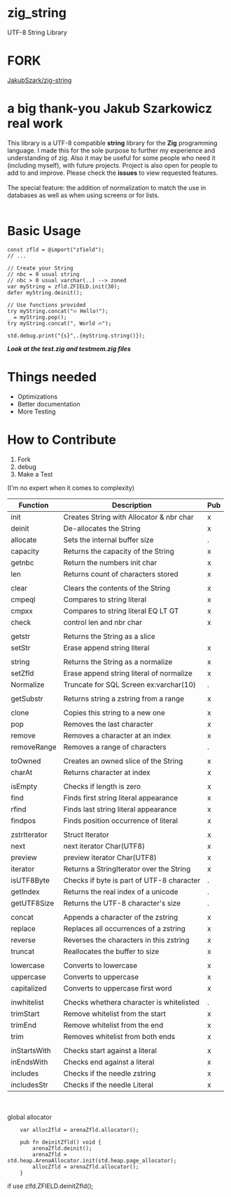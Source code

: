 # zig_string
UTF-8 String Library

# FORK
[JakubSzark/zig-string]((https://github.com/JakubSzark/zig-string))


# a big thank-you Jakub Szarkowicz  real work

This library is a UTF-8 compatible **string** library for the **Zig** programming language. 
I made this for the sole purpose to further my experience and understanding of zig.
Also it may be useful for some people who need it (including myself), with future projects. Project is also open for people to add to and improve. Please check the **issues** to view requested features.
<br>
<br>
The special feature: the addition of normalization to match the use in databases as well as when using screens or for lists.
<br>
<br>
# Basic Usage
```zig
const zfld = @import("zfield");
// ...

// Create your String
// nbc = 0 usual string 
// nbc > 0 usual varchar(..) --> zoned 
var myString = zfld.ZFIELD.init(30);
defer myString.deinit();

// Use functions provided
try myString.concat("🔥 Hello!");
_ = myString.pop();
try myString.concat(", World 🔥");

std.debug.print("{s}",.{myString.string()});
```

***Look at the test.zig and testmem.zig files***



# Things needed
- Optimizations
- Better documentation
- More Testing

# How to Contribute
1. Fork
2. debug
3. Make a Test

(I'm no expert when it comes to complexity)


|Function      | Description                              | Pub |
|--------------|------------------------------------------|-----|
|init          | Creates String with Allocator & nbr char |  x  |
|deinit        | De-allocates the String                  |  x  |
|allocate      | Sets the internal buffer size            |  .  |
|capacity      | Returns the capacity of the String       |  x  |
|getnbc        | Return the numbers init char             |  x  |
|len           | Returns count of characters stored       |  x  |
|              |                                          |     |
|clear         | Clears the contents of the String        |  x  |
|cmpeql        | Compares to string literal               |  x  |
|cmpxx         | Compares to string literal EQ LT GT      |  x  |
|check         | control len and nbr char                 |  x  |
|              |                                          |     |
|getstr        | Returns the String as a slice            |     |
|setStr        | Erase append string literal              |  x  |
|              |                                          |     |
|string        | Returns the String as a normalize        |  x  |
|setZfld       | Erase append string literal of normalize |  x  |
|Normalize     | Truncate for SQL Screen ex:varchar(10)   |  .  |
|              |                                          |     |
|getSubstr     | Returns string a zstring from a range    |  x  |
|              |                                          |     |
|clone         | Copies this string to a new one          |  x  |
|pop           | Removes the last character               |  x  |
|remove        | Removes a character at an index          |  x  |
|removeRange   | Removes a range of characters            |  .  |
|              |                                          |     |
|toOwned       | Creates an owned slice of the String     |  x  |
|charAt        | Returns character at index               |  x  |
|              |                                          |     |
|isEmpty       | Checks if length is zero                 |  x  |
|find          | Finds first string literal appearance    |  x  |
|rfind         | Finds last  string literal appearance    |  x  |
|findpos       | Finds position occurrence of literal     |  x  |
|              |                                          |     |
|zstrIterator  | Struct Iterator                          |  x  |
|next          | next iterator Char(UTF8)                 |  x  |
|preview       | preview iterator Char(UTF8)              |  x  |
|iterator      | Returns a StringIterator over the String |  x  |
|isUTF8Byte    | Checks if byte is part of UTF-8 character|  .  |
|getIndex      | Returns the real index of a unicode      |  .  |
|getUTF8Size   | Returns the UTF-8 character's size       |  .  |
|              |                                          |     |
|concat        | Appends a character of the zstring       |  x  |
|replace       | Replaces all occurrences of a zstring    |  x  |
|reverse       | Reverses the characters in this zstring  |  x  |
|truncat       | Reallocates the  buffer to size          |  x  |
|              |                                          |     |
|lowercase     | Converts to lowercase                    |  x  |
|uppercase     | Converts to uppercase                    |  x  |
|capitalized   | Converts to uppercase first word         |  x  |
|              |                                          |     |
|inwhitelist   | Checks whethera character is whitelisted |  .  |
|trimStart     | Remove whitelist from the start          |  x  |
|trimEnd       | Remove whitelist from the end            |  x  |
|trim          | Removes whitelist from both ends         |  x  |
|              |                                          |     |
|inStartsWith  | Checks start against a literal           |  x  |
|inEndsWith    | Checks end against a literal             |  x  |
|includes      | Checks if the needle zstring             |  x  |
|includesStr   | Checks if the needle Literal             |  x  |

<br>
<br>
global allocator

```var arenaZfld = std.heap.ArenaAllocator.init(std.heap.page_allocator);
    var allocZfld = arenaZfld.allocator();

	pub fn deinitZfld() void {
	    arenaZfld.deinit();
	    arenaZfld = std.heap.ArenaAllocator.init(std.heap.page_allocator);
	    allocZfld = arenaZfld.allocator();
	}
```

if use zlfd.ZFIELD.deinitZfld();

